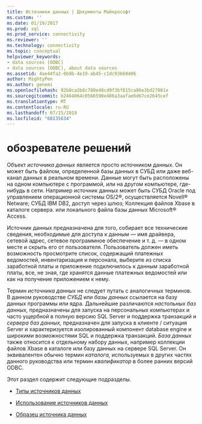 ```yaml
---
title: Источники данных | Документы Майкрософт
ms.custom: ''
ms.date: 01/19/2017
ms.prod: sql
ms.prod_service: connectivity
ms.reviewer: ''
ms.technology: connectivity
ms.topic: conceptual
helpviewer_keywords:
- data sources [ODBC]
- data sources [ODBC], about data sources
ms.assetid: 4ae44fa2-0b9b-4e19-ab45-c1dc93b68406
author: MightyPen
ms.author: genemi
ms.openlocfilehash: 92b8ca2b8c780e48cd9f3bf815ca86e3bd27081e
ms.sourcegitcommit: b2464064c0566590e486a3aafae6d67ce2645cef
ms.translationtype: MT
ms.contentlocale: ru-RU
ms.lasthandoff: 07/15/2019
ms.locfileid: "68135634"
---
```

# <a name="data-sources"></a>обозревателе решений
Объект *источника данных* является просто источником данных. Он может быть файлом, определенной базы данных в СУБД или даже веб-канал данных в реальном времени. Данные могут быть расположены на одном компьютере с программой, или на другом компьютере, где-нибудь в сети. Например источник данных может быть СУБД Oracle под управлением операционной системы OS/2®, осуществляется Novell® Netware; СУБД IBM DB2, доступ через шлюз; Коллекция файлов Xbase в каталоге сервера. или локального файла базы данных Microsoft® Access.  
  
 Источник данных предназначена для того, собирает все технические сведения, необходимые для доступа к данным — имя драйвера, сетевой адрес, сетевое программное обеспечение и т. д. — в одном месте и скрыть его от пользователя. Пользователь должен иметь возможность просмотрите список, содержащий платежных ведомостей, инвентаризация и персонала, выберите из списка заработной платы и приложение подключилось к данным заработной платы, все, не зная, где хранятся данные платежных ведомостей или как на получение приложением к нему.  
  
 Термин *источника данных* не следует путать с аналогичных терминов. В данном руководстве *СУБД* или *базы данных* ссылается на базу данных программы или ядра. Дальнейшие различаются *настольных баз данных,* предназначены для запуска на персональных компьютерах и часто ущербной в полную версию SQL Server и поддержка транзакций и *сервера баз данных,* предназначен для запуска в клиенте / ситуация Server и характеризуется изолированный компонент database engine и широкими возможностями SQL и поддержка транзакций. *База данных* также относится к отдельному набору данных, например коллекции файлов Xbase в каталоге или базу данных на сервере SQL Server. Он эквивалентен обычно термин *каталога,* используемых в других частях данного руководства или термин *квалификатор* в более ранних версий ODBC.  
  
 Этот раздел содержит следующие подразделы.  
  
-   [Типы источников данных](../../odbc/reference/types-of-data-sources.md)  
  
-   [Использование источников данных](../../odbc/reference/using-data-sources.md)  
  
-   [Образец источника данных](../../odbc/reference/data-source-example.md)
